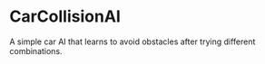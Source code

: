 # CarCollisionAI
A simple car AI that learns to avoid obstacles after trying different combinations.
